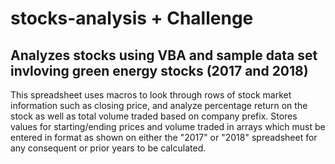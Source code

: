 # stocks-analysis + Challenge
Analyzes stocks using VBA and sample data set invloving green energy stocks (2017 and 2018)
---
This spreadsheet uses macros to look through rows of stock market information such as closing price, and analyze percentage return on the stock as well as total volume traded based on company prefix. Stores values for starting/ending prices and volume traded in arrays which must be entered in format as shown on either the "2017" or "2018" spreadsheet for any consequent or prior years to be calculated.
